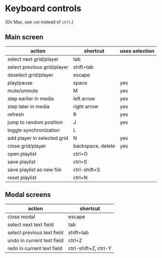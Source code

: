 # Keyboard controls
(On Mac, use `cmd` instead of `ctrl`.)

## Main screen
| action                      | shortcut          | uses selection |
|-----------------------------|-------------------|----------------|
| select next grid/player     | tab               |                |
| select previous grid/player | shift+tab         |                |
| deselect grid/player        | escape            |                |
| play/pause                  | space             | yes            |
| mute/unmute                 | M                 | yes            |
| step earlier in media       | left arrow        | yes            |
| step later in media         | right arrow       | yes            |
| refresh                     | R                 | yes            |
| jump to random position     | J                 | yes            |
| toggle synchronization      | L                 |                |
| add player in selected grid | N                 | yes            |
| close grid/player           | backspace, delete | yes            |
| open playlist               | ctrl+O            |                |
| save playlist               | ctrl+S            |                |
| save playlist as new file   | ctrl-shift+S      |                |
| reset playlist              | ctrl+N            |                |

## Modal screens
| action                     | shortcut             |
|----------------------------|----------------------|
| close modal                | escape               |
| select next text field     | tab                  |
| select previous text field | shift+tab            |
| undo in current text field | ctrl+Z               |
| redo in current text field | ctrl-shift+Z, ctrl-Y |
